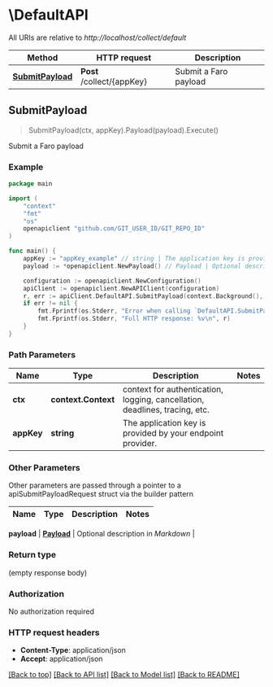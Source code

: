 # \DefaultAPI

All URIs are relative to *http://localhost/collect/default*

Method | HTTP request | Description
------------- | ------------- | -------------
[**SubmitPayload**](DefaultAPI.md#SubmitPayload) | **Post** /collect/{appKey} | Submit a Faro payload



## SubmitPayload

> SubmitPayload(ctx, appKey).Payload(payload).Execute()

Submit a Faro payload

### Example

```go
package main

import (
	"context"
	"fmt"
	"os"
	openapiclient "github.com/GIT_USER_ID/GIT_REPO_ID"
)

func main() {
	appKey := "appKey_example" // string | The application key is provided by your endpoint provider. 
	payload := *openapiclient.NewPayload() // Payload | Optional description in *Markdown*

	configuration := openapiclient.NewConfiguration()
	apiClient := openapiclient.NewAPIClient(configuration)
	r, err := apiClient.DefaultAPI.SubmitPayload(context.Background(), appKey).Payload(payload).Execute()
	if err != nil {
		fmt.Fprintf(os.Stderr, "Error when calling `DefaultAPI.SubmitPayload``: %v\n", err)
		fmt.Fprintf(os.Stderr, "Full HTTP response: %v\n", r)
	}
}
```

### Path Parameters


Name | Type | Description  | Notes
------------- | ------------- | ------------- | -------------
**ctx** | **context.Context** | context for authentication, logging, cancellation, deadlines, tracing, etc.
**appKey** | **string** | The application key is provided by your endpoint provider.  | 

### Other Parameters

Other parameters are passed through a pointer to a apiSubmitPayloadRequest struct via the builder pattern


Name | Type | Description  | Notes
------------- | ------------- | ------------- | -------------

 **payload** | [**Payload**](Payload.md) | Optional description in *Markdown* | 

### Return type

 (empty response body)

### Authorization

No authorization required

### HTTP request headers

- **Content-Type**: application/json
- **Accept**: application/json

[[Back to top]](#) [[Back to API list]](../README.md#documentation-for-api-endpoints)
[[Back to Model list]](../README.md#documentation-for-models)
[[Back to README]](../README.md)

